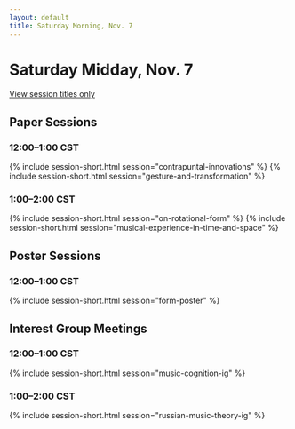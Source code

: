 ```yaml
---
layout: default
title: Saturday Morning, Nov. 7
---
```


# Saturday Midday, Nov. 7

[View session titles only](index-short)

## Paper Sessions

### 12:00–1:00 CST
{% include session-short.html session="contrapuntal-innovations" %}
{% include session-short.html session="gesture-and-transformation" %}


### 1:00–2:00 CST
{% include session-short.html session="on-rotational-form" %}
{% include session-short.html session="musical-experience-in-time-and-space" %}



## Poster Sessions

### 12:00–1:00 CST
{% include session-short.html session="form-poster" %}


## Interest Group Meetings

### 12:00–1:00 CST
{% include session-short.html session="music-cognition-ig" %}

### 1:00–2:00 CST
{% include session-short.html session="russian-music-theory-ig" %}
